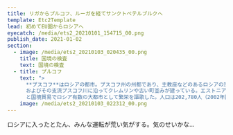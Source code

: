 ```yaml
---
title: リガからプルコフ、ルーガを経てサンクトペテルブルクへ
template: Etc2Template
lead: 初めてEU圏からロシアへ
eyecatch: /media/ets2_20210101_154715_00.png
publish_date: 2021-01-02
section:
  - image: /media/ets2_20210103_020435_00.png
    title: 国境の検査
    text: 国境の検査
  - title: プルコフ
    text: ">
      **プスコフ**はロシアの都市。プスコフ州の州都であり、主教座などのあるロシアの宗教の中心地のひとつにしてロシア有数の古都でもある。ヴェリーカヤ川\
      およびその支流プスコフ川に沿ってクレムリンや古い町並みが建っている。エストニアとロシアとの国境からは東へ20kmしか離れておらず、中世には国境防衛\
      と国境貿易でロシア有数の大都市として繁栄を謳歌した。人口は202,780人（2002年国勢調査）。"
    image: /media/ets2_20210103_022312_00.png
---
```

ロシアに入ったとたん、みんな運転が荒い気がする。気のせいかな...